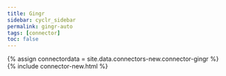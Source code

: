 ```yaml
---
title: Gingr
sidebar: cyclr_sidebar
permalink: gingr-auto
tags: [connector]
toc: false
---
```

{% assign connectordata = site.data.connectors-new.connector-gingr %}
{% include connector-new.html %}	